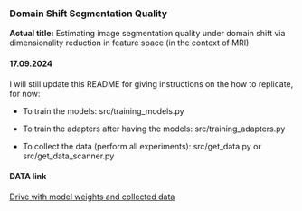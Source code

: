 ### Domain Shift Segmentation Quality
<b>Actual title:</b> Estimating image segmentation quality under domain shift via dimensionality reduction in feature space (in the context of MRI)

#### 17.09.2024

I will still update this README for giving instructions on the how to replicate, for now:

- To train the models: src/training_models.py

- To train the adapters after having the models: src/training_adapters.py

- To collect the data (perform all experiments): src/get_data.py or src/get_data_scanner.py

#### DATA link

[Drive with model weights and collected data](https://drive.google.com/drive/folders/1zDsbSquuFGKFuvTujU_OwrbsECdbWGHz?usp=sharing)
